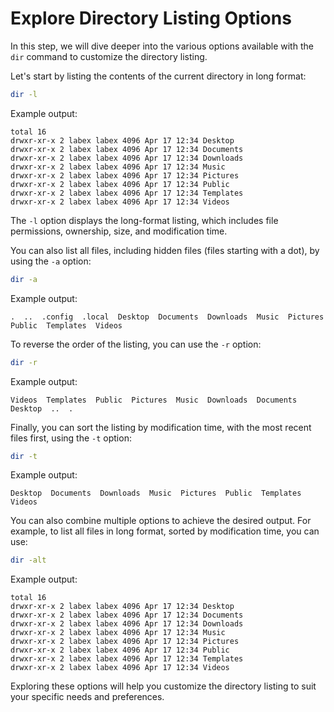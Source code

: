 # Explore Directory Listing Options

In this step, we will dive deeper into the various options available with the `dir` command to customize the directory listing.

Let's start by listing the contents of the current directory in long format:

```bash
dir -l
```

Example output:

```
total 16
drwxr-xr-x 2 labex labex 4096 Apr 17 12:34 Desktop
drwxr-xr-x 2 labex labex 4096 Apr 17 12:34 Documents
drwxr-xr-x 2 labex labex 4096 Apr 17 12:34 Downloads
drwxr-xr-x 2 labex labex 4096 Apr 17 12:34 Music
drwxr-xr-x 2 labex labex 4096 Apr 17 12:34 Pictures
drwxr-xr-x 2 labex labex 4096 Apr 17 12:34 Public
drwxr-xr-x 2 labex labex 4096 Apr 17 12:34 Templates
drwxr-xr-x 2 labex labex 4096 Apr 17 12:34 Videos
```

The `-l` option displays the long-format listing, which includes file permissions, ownership, size, and modification time.

You can also list all files, including hidden files (files starting with a dot), by using the `-a` option:

```bash
dir -a
```

Example output:

```
.  ..  .config  .local  Desktop  Documents  Downloads  Music  Pictures  Public  Templates  Videos
```

To reverse the order of the listing, you can use the `-r` option:

```bash
dir -r
```

Example output:

```
Videos  Templates  Public  Pictures  Music  Downloads  Documents  Desktop  ..  .
```

Finally, you can sort the listing by modification time, with the most recent files first, using the `-t` option:

```bash
dir -t
```

Example output:

```
Desktop  Documents  Downloads  Music  Pictures  Public  Templates  Videos
```

You can also combine multiple options to achieve the desired output. For example, to list all files in long format, sorted by modification time, you can use:

```bash
dir -alt
```

Example output:

```
total 16
drwxr-xr-x 2 labex labex 4096 Apr 17 12:34 Desktop
drwxr-xr-x 2 labex labex 4096 Apr 17 12:34 Documents
drwxr-xr-x 2 labex labex 4096 Apr 17 12:34 Downloads
drwxr-xr-x 2 labex labex 4096 Apr 17 12:34 Music
drwxr-xr-x 2 labex labex 4096 Apr 17 12:34 Pictures
drwxr-xr-x 2 labex labex 4096 Apr 17 12:34 Public
drwxr-xr-x 2 labex labex 4096 Apr 17 12:34 Templates
drwxr-xr-x 2 labex labex 4096 Apr 17 12:34 Videos
```

Exploring these options will help you customize the directory listing to suit your specific needs and preferences.
